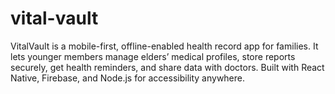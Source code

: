 # vital-vault
VitalVault is a mobile-first, offline-enabled health record app for families. It lets younger members manage elders’ medical profiles, store reports securely, get health reminders, and share data with doctors. Built with React Native, Firebase, and Node.js for accessibility anywhere.
